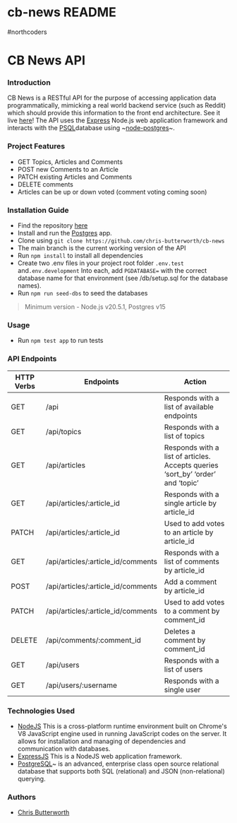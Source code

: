 # cb-news README
#northcoders
# CB News API 
### Introduction
CB News is a RESTful API for the purpose of accessing application data programmatically, mimicking a real world backend service (such as Reddit) which should provide this information to the front end architecture.
See it live [here](https://cb-news.onrender.com/api)!
The API uses the [Express](https://expressjs.com/) Node.js web application framework and interacts with the [PSQL](https://www.postgresql.org/download/)database using ~[node-postgres](https://node-postgres.com/)~.
### Project Features
* GET Topics, Articles and Comments
* POST new Comments to an Article
* PATCH existing Articles and Comments
* DELETE comments
* Articles can be up or down voted (comment voting coming soon)

### Installation Guide
* Find the repository [here](https://github.com/chris-butterworth/cb-news) 
* Install and run the [Postgres](https://www.postgresql.org/download/) app.
* Clone using `git clone https://github.com/chris-butterworth/cb-news`
* The main branch is the current working version of the API
* Run `npm install` to install all dependencies
* Create two .env files in your project root folder `.env.test` and`.env.development` Into each, add `PGDATABASE=` with the correct database name for that environment (see /db/setup.sql for the database names).
* Run `npm run seed-dbs` to seed the databases

> Minimum version - Node.js v20.5.1, Postgres v15

### Usage
* Run `npm test app` to run tests
### API Endpoints
| HTTP Verbs | Endpoints                          | Action                                                       |
|------------|------------------------------------|--------------------------------------------------------------|
| GET        | /api                               | Responds with a list of available endpoints                  |
| GET        | /api/topics                        | Responds with a list of topics                               |
| GET        | /api/articles                      | Responds with a list of articles. Accepts queries ‘sort_by’ ‘order’ and ‘topic’ |
| GET        | /api/articles/:article_id          | Responds with a single article by article_id                 |
| PATCH      | /api/articles/:article_id          | Used to add votes to an article by article_id                             |
| GET        | /api/articles/:article_id/comments | Responds with a list of comments by article_id               |
| POST       | /api/articles/:article_id/comments | Add a comment by article_id                                  |
| PATCH      | /api/articles/:article_id/comments | Used to add votes to a comment by comment_id                            |
| DELETE     | /api/comments/:comment_id          | Deletes a comment by comment_id                              |
| GET        | /api/users                          | Responds with a list of users             |
| GET        | /api/users/:username              | Responds with a single user               |
### Technologies Used
* [NodeJS](https://nodejs.org/) This is a cross-platform runtime environment built on Chrome's V8 JavaScript engine used in running JavaScript codes on the server. It allows for installation and managing of dependencies and communication with databases.
* [ExpressJS](https://www.expresjs.org/) This is a NodeJS web application framework.
* [PostgreSQL](https://www.postgresql.org/)~ is an advanced, enterprise class open source relational database that supports both SQL (relational) and JSON (non-relational) querying. 
### Authors
* [Chris Butterworth](https://github.com/chris-butterworth)